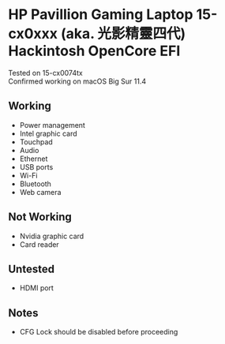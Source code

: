 # HP Pavillion Gaming Laptop 15-cx0xxx (aka. 光影精靈四代) Hackintosh OpenCore EFI
Tested on 15-cx0074tx  
Confirmed working on macOS Big Sur 11.4
## Working
- Power management
- Intel graphic card
- Touchpad
- Audio
- Ethernet
- USB ports
- Wi-Fi
- Bluetooth
- Web camera
## Not Working
- Nvidia graphic card
- Card reader
## Untested
- HDMI port
## Notes
- CFG Lock should be disabled before proceeding
